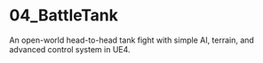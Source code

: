 # 04_BattleTank
An open-world head-to-head tank fight with simple AI, terrain, and advanced control system in UE4.
